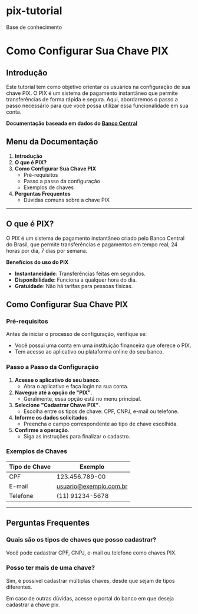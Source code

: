 # pix-tutorial
Base de conhecimento
# Como Configurar Sua Chave PIX

## Introdução

Este tutorial tem como objetivo orientar os usuários na configuração de sua chave PIX. O PIX é um sistema de pagamento instantâneo que permite transferências de forma rápida e segura. Aqui, abordaremos o passo a passo necessário para que você possa utilizar essa funcionalidade em sua conta.

**Documentação baseada em dados do [Banco Central](https://www.bcb.gov.br/estabilidadefinanceira/pix)**

## Menu da Documentação

1. **Introdução**
2. **O que é PIX?**
3. **Como Configurar Sua Chave PIX**
    - Pré-requisitos
    - Passo a passo da configuração
    - Exemplos de chaves
4. **Perguntas Frequentes**
    - Dúvidas comuns sobre a chave PIX

---

## O que é PIX?

O PIX é um sistema de pagamento instantâneo criado pelo Banco Central do Brasil, que permite transferências e pagamentos em tempo real, 24 horas por dia, 7 dias por semana.

**Benefícios do uso do PIX**

- **Instantaneidade**: Transferências feitas em segundos.
- **Disponibilidade**: Funciona a qualquer hora do dia.
- **Gratuidade**: Não há tarifas para pessoas físicas.

## Como Configurar Sua Chave PIX

### Pré-requisitos

Antes de iniciar o processo de configuração, verifique se:

- Você possui uma conta em uma instituição financeira que oferece o PIX.
- Tem acesso ao aplicativo ou plataforma online do seu banco.

### Passo a Passo da Configuração

1. **Acesse o aplicativo do seu banco**.
    - Abra o aplicativo e faça login na sua conta.
2. **Navegue até a opção de "PIX"**.
    - Geralmente, essa opção está no menu principal.
3. **Selecione "Cadastrar Chave PIX"**.
    - Escolha entre os tipos de chave: CPF, CNPJ, e-mail ou telefone.
4. **Informe os dados solicitados**.
    - Preencha o campo correspondente ao tipo de chave escolhida.
5. **Confirme a operação**.
    - Siga as instruções para finalizar o cadastro.

### Exemplos de Chaves

| Tipo de Chave | Exemplo |
| --- | --- |
| CPF | 123.456.789-00 |
| E-mail | usuario@exemplo.com.br |
| Telefone | (11) 91234-5678 |

---

## Perguntas Frequentes

### Quais são os tipos de chaves que posso cadastrar?

Você pode cadastrar CPF, CNPJ, e-mail ou telefone como chaves PIX.

### Posso ter mais de uma chave?

Sim, é possível cadastrar múltiplas chaves, desde que sejam de tipos diferentes.

Em caso de outras dúvidas, acesse o portal do banco em que deseja cadastrar a chave pix.
